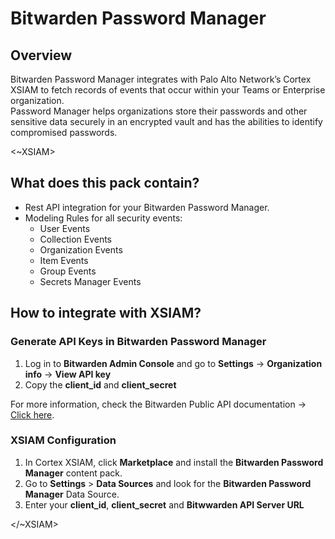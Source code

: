# Bitwarden Password Manager

## Overview

Bitwarden Password Manager integrates with Palo Alto Network’s Cortex XSIAM to fetch records of events that occur within your Teams or Enterprise organization.<br>
Password Manager helps organizations store their passwords and other sensitive data securely in an encrypted vault and has the abilities to identify compromised passwords.

<~XSIAM>

## What does this pack contain?

- Rest API integration for your Bitwarden Password Manager.
- Modeling Rules for all security events:
  - User Events
  - Collection Events
  - Organization Events
  - Item Events
  - Group Events
  - Secrets Manager Events

## How to integrate with XSIAM?

### Generate API Keys in Bitwarden Password Manager

1. Log in to **Bitwarden Admin Console** and go to **Settings** -> **Organization info** -> **View API key**
2. Copy the **client_id** and **client_secret**

For more information, check the Bitwarden Public API documentation -> [Click here](https://bitwarden.com/help/public-api/#authentication).

### XSIAM Configuration

1. In Cortex XSIAM, click **Marketplace** and install the **Bitwarden Password Manager** content pack.
2. Go to **Settings** > **Data Sources** and look for the **Bitwarden Password Manager** Data Source.
3. Enter your **client_id**, **client_secret** and **Bitwwarden API Server URL**

</~XSIAM>
